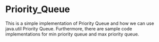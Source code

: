 # Priority_Queue
This is a simple implementation of Priority Queue and how we can use java.util Priority Queue. Furthermore, there are sample code implementations for min priority queue and max priority queue.
